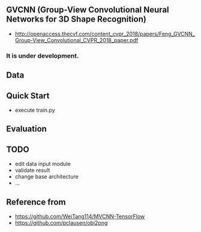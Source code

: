 ## GVCNN (Group-View Convolutional Neural Networks for 3D Shape Recognition)
- http://openaccess.thecvf.com/content_cvpr_2018/papers/Feng_GVCNN_Group-View_Convolutional_CVPR_2018_paper.pdf


### It is under development.

## Data

## Quick Start
- execute train.py

## Evaluation

## TODO
- edit data input module
- validate result
- change base architecture
- ...

## Reference from
- https://github.com/WeiTang114/MVCNN-TensorFlow
- https://github.com/pclausen/obj2png
